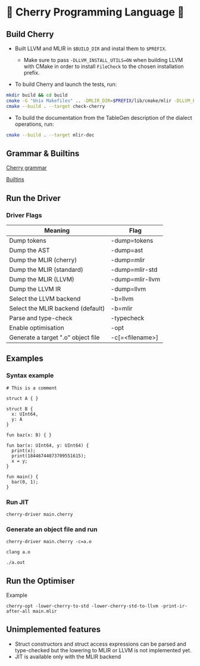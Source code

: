 # 🍒 Cherry Programming Language 🍒

## Build Cherry

- Built LLVM and MLIR in `$BUILD_DIR` and instal them to `$PREFIX`.
  - Make sure to pass `-DLLVM_INSTALL_UTILS=ON` when building LLVM with CMake in order to install `FileCheck` to the chosen installation prefix.

- To build Cherry and launch the tests, run:
```sh
mkdir build && cd build
cmake -G "Unix Makefiles" .. -DMLIR_DIR=$PREFIX/lib/cmake/mlir -DLLVM_EXTERNAL_LIT=$BUILD_DIR/bin/llvm-lit
cmake --build . --target check-cherry
```
- To build the documentation from the TableGen description of the dialect operations, run:
```sh
cmake --build . --target mlir-doc
```
## Grammar & Builtins
[Cherry grammar](/docs/Grammar.md)

[Builtins](/docs/Builtins.md)

## Run the Driver

### Driver Flags
Meaning                             |  Flag
|-----------------------------------|-------------------|
Dump tokens 			                  | -dump=tokens
Dump the AST                        | -dump=ast
Dump the MLIR (cherry)              | -dump=mlir
Dump the MLIR (standard)            | -dump=mlir-std
Dump the MLIR (LLVM)                | -dump=mlir-llvm
Dump the LLVM IR                    | -dump=llvm
Select the LLVM backend             | -b=llvm
Select the MLIR backend (default)   | -b=mlir
Parse and type-check                | -typecheck
Enable optimisation                 | -opt
Generate a target ".o" object file  | -c[=\<filename>]  

## Examples
### Syntax example
```
# This is a comment

struct A { }

struct B {
  x: UInt64,
  y: A
}

fun baz(x: B) { }

fun bar(x: UInt64, y: UInt64) {
  print(x);
  print(18446744073709551615);
  x = y;
}

fun main() {
  bar(0, 1);
}
```

### Run JIT
```
cherry-driver main.cherry
```

### Generate an object file and run
```
cherry-driver main.cherry -c=a.o

clang a.o

./a.out 
```

## Run the Optimiser
Example
```
cherry-opt -lower-cherry-to-std -lower-cherry-std-to-llvm -print-ir-after-all main.mlir
```

## Unimplemented features
- Struct constructors and struct access expressions 
can be parsed and type-checked but the lowering 
to MLIR or LLVM is not implemented yet.
- JIT is available only with the MLIR backend

